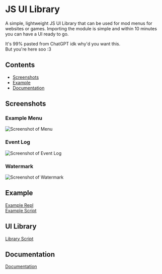 # JS UI Library
A simple, lightweight JS UI Library that can be used for mod menus for websites or games. Importing the module is simple and within 10 minutes you can have a UI ready to go.

It's 99% pasted from ChatGPT idk why'd you want this.  
But you're here soo :3

## Contents
- [Screenshots](#Screenshots)
- [Example](#Example)
- [Documentation](#Documentation)

## Screenshots
### Example Menu
![Screenshot of Menu](https://github.com/notInori/JS-UI-Library/assets/124441402/89ff7d9d-3d9d-4c1a-adad-e9e83e0a7124)

### Event Log
![Screenshot of Event Log](https://github.com/notInori/JS-UI-Library/assets/124441402/e41ca384-e88b-443b-b5a5-6575da46a28b)

### Watermark
![Screenshot of Watermark](https://github.com/notInori/JS-UI-Library/assets/124441402/2ef4358e-1b64-4865-bc2b-620eee668258)


## Example
[Example Repl](https://js-ui-library.notinori.repl.co)  
[Example Script](https://github.com/notInori/JS-UI-Library/blob/main/Example.js)

## UI Library
[Library Script](https://github.com/notInori/JS-UI-Library/blob/main/Library.js)

## Documentation
[Documentation](https://github.com/notInori/JS-UI-Library/blob/main/Documentation.md)
